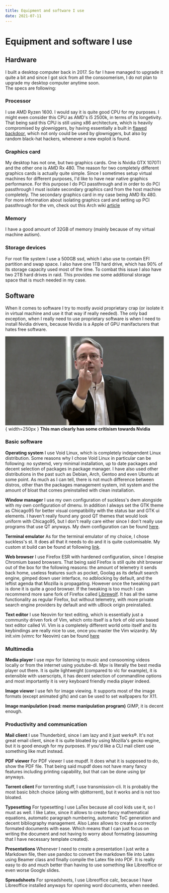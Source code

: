 ```yaml
---
title: Equipment and software I use
date: 2021-07-11
---
```


# Equipment and software I use

## Hardware
I built a desktop computer back in 2017. So far I have managed to upgrade it quite a bit and since I got sick from all the consoomerism, I do not plan to upgrade my desktop computer anytime soon.  
The specs are following:  

### Processor
I use AMD Ryzen 1600. I would say it is quite good CPU for my purposes. I might even consider this CPU as AMD's i5 2500k, in terms of its longetivity. That being said this CPU is still using x86 architecture,
which is heavily compromised by glowniggers, by having essentially a built in [flawed backdoor](https://www.tomshardware.com/news/design-flaws-backdoors-amd-ryzen,36657.html), which not only could be used by glowniggers, 
but also by random black-hat hackers, whenever a new exploit is found.

### Graphics card
My desktop has not one, but two graphics cards. One is Nvidia GTX 1070TI and the other one is AMD Rx 480. The reason for two completely different graphics cards is actually quite simple. Since I sometimes setup virtual machines
for different purposes, I'd like to have near native graphics performance. For this purpose I do PCI passthrough and in order to do PCI passthrough I must isolate secondary graphics card from the host machine completely. The secondary
graphics card in my case being AMD Rx 480. For more information about isolating graphics card and setting up PCI passthrough for the vm, check out this Arch wiki [article](https://wiki.archlinux.org/title/PCI_passthrough_via_OVMF)  

### Memory
I have a good amount of 32GB of memory (mainly because of my virtual machine autism).

### Storage devices
For root file system I use a 500GB ssd, which I also use to contain EFI partition and swap space. I also have one 1TB hard drive, which has 90% of its storage capacity used most of the time. To combat this issue I also have
two 2TB hard drives in raid. This provides me some additional storage space that is much needed in my case.


## Software
When it comes to software I try to mostly avoid proprietary crap (or isolate it in virtual machine and use it that way if really needed). The only bad exception, when I really need to use proprietary software is when I need to install
Nvidia drivers, because Nvidia is a Apple of GPU manifacturers that hates free software. 

![Linus from Linux Tech Tips showing his dissatisfaction with Nvidia](/res/linus_nvidia.webp){ width=250px }
**This man clearly has some critisism towards Nvidia**

### Basic software
**Operating system**
I use Void Linux, which is completely independent Linux distribution. Some reasons why I chose Void Linux in particular can be following: no systemd, very minimal installation, up to date packages and
decent selection of packages in package manager. I have also used other distributions in the past such as Debian, Arch, Gentoo and even Ubuntu at some point. As much as I can tell, there is not much difference 
between distros, other than the packages management system, init system and the amount of bloat that comes preinstalled with clean installation.

**Window manager**
I use my own configuration of suckless's dwm alongside with my own configuration of dmenu. In addition I always set the GTK theme as Chicago95 for better visual compatibility with the status bar and GTK ui elements. I haven't really found any 
good QT themes that would look uniform with Chicago95, but I don't really care either since I don't really use programs that use QT anyways. My dwm configuration can be found [here](https://github.com/inugami-dev64/dwm).

**Terminal emulator**
As for the terminal emulator of my choice, I chose suckless's st. It does all that it needs to do and it is quite customisable. My custom st build can be found at following [link](https://github.com/inugami-dev64/st).

**Web browser**
I use Firefox ESR with hardened configuration, since I despise Chromium based browsers. That being said Firefox is still quite shit browser out of the box for the following reasons: the amount of telemetry it sends back home, useless features such as pocket, 
Goolag as its default search engine, gimped down user interface, no adblocking by default, and the leftist agenda that Mozilla is propagating. However once the tweaking part is done it is quite a good browser. If the tweaking is too much I can recommend more
sane fork of Firefox called [Librewolf](https://librewolf-community.gitlab.io/). It has all the same functionality as regular Firefox, but without telemetry, with more private search engine providers by default and with uBlock origin preinstalled.

**Text editor**
I use Neovim for text editing, which is essentially just a community driven fork of Vim, which onto itself is a fork of old unix based text editor called Vi. Vim is a completely different world onto itself and its keybindings are really nice to use, once 
you master the Vim wizardry. My init.vim (vimrc for Neovim) can be found [here](https://gist.githubusercontent.com/inugami-dev64/2be6af9deddbcb1d0f0febb2e2eaf274/raw/d9981e9aaa39ba77c801f5197d1aeab4d74e2221/.vimrc)


### Multimedia
**Media player**
I use mpv for listening to music and consooming videos locally or from the internet using youtube-dl. Mpv is literally the best media player out there. It is quite lightweight (compared to vlc for example), it is extensible with userscripts,
it has decent selection of commandline options and most importantly it is very keyboard friendly media player indeed.

**Image viewer**
I use feh for image viewing. It supports most of the image formats (except animated gifs) and can be used to set wallpapers for X11.

**Image manipulation (read: meme manipulation program)**
GIMP, it is decent enough.

### Productivity and communication
**Mail client**
I use Thunderbird, since I am lazy and it just werks®. It's not great email client, since it is quite bloated by using Mozilla's gecko engine, but it is good enough for my purposes. If you'd like a CLI mail client use something like mutt instead.

**PDF viewer**
For PDF viewer I use mupdf. It does what it is supposed to do, show the PDF file. That being said mupdf does not have many fancy features including printing capability, but that can be done using lpr anyways.

**Torrent client**
For torrenting stuff, I use transmission-cli. It is probably the most basic bitch choice (along with qbittorrent), but it works and is not too bloated.

**Typesetting**
For typesetting I use LaTex because all cool kids use it, so I must as well. I like Latex, since it allows to create fancy mathematical equations, automatic paragraph numbering, automatic ToC generation and decent bibliography management. 
Also Latex allows to create a correctly formated documents with ease. Which means that I can just focus on writing the document and not having to worry about formating (assuming that I have necessary template created).

**Presentations**
Whenever I need to create a presentation I just write a Markdown file, then use pandoc to convert the markdown file into Latex using Beamer class and finally compile the Latex file into PDF. It is really easy to do and much better than having
to use something like Libreoffice or even worse Google slides.

**Spreadsheets**
For spreadsheets, I use Libreoffice calc, because I have Libreoffice installed anyways for opening word documents, when needed.
